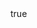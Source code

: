 ---
info:
  name: M60A1 RISE PATTON
  image: /img/vehicle/tank/usa/13_m60a1_rise_patton.png
  class: "ОБТ: 40$ и менее"
  country: США
  cost: 40
  year: 1975

body:
  hp: 10
  armor_front: 9
  armor_side: 4
  armor_rear: 2
  armor_top: 2
  size: Большой
  stealth: Плохо
  optics: Плохо
  speed: 60
  speed_road: 110
  fuel: 1450
  autonomy: 500

main_gun:
  name: M68
  attr_kin: true
  attr_fg: true
  ammo: 38
  range_ground: 1925
  accuracy: 45
  stabilizer: 25
  ap_power: 13
  he_power: 3
  suppression: 121
  rate_of_fire: 10

mmg:
  name: M2 Browning
  ammo: 900
  range_ground: 1050
  range_helicopters: 875
  accuracy: 15
  stabilizer: 5
  he_power: 0.75
  suppression: 90
  rate_of_fire: 652
---